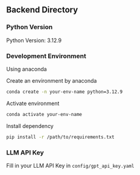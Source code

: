 ## Backend Directory

### Python Version

Python Version: 3.12.9

### Development Environment

Using anaconda

Create an environment by anaconda
```bash
conda create -n your-env-name python=3.12.9
```
Activate environment
```bash
conda activate your-env-name
```
Install dependency

```bash
pip install -r /path/to/requirements.txt
```

### LLM API Key

Fill in your LLM API Key in `config/gpt_api_key.yaml`
